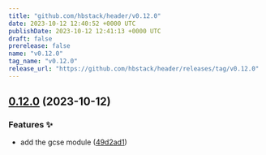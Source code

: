 ```yaml
---
title: "github.com/hbstack/header/v0.12.0"
date: 2023-10-12 12:40:52 +0000 UTC
publishDate: 2023-10-12 12:41:13 +0000 UTC
draft: false
prerelease: false
name: "v0.12.0"
tag_name: "v0.12.0"
release_url: "https://github.com/hbstack/header/releases/tag/v0.12.0"
---
```


## [0.12.0](https://github.com/hbstack/header/compare/v0.11.3...v0.12.0) (2023-10-12)


### Features ✨

* add the gcse module ([49d2ad1](https://github.com/hbstack/header/commit/49d2ad16701e6c77fa6e6ded179ac9c292a456aa))
